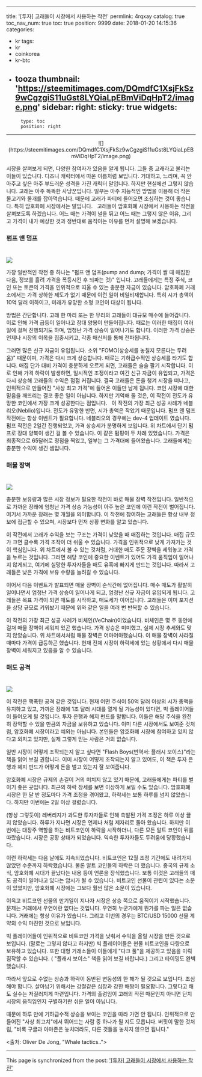 
---
title: '[투자]  고래들이 시장에서 사용하는 작전'
permlink: 4rqxay
catalog: true
toc_nav_num: true
toc: true
position: 9999
date: 2018-01-20 14:15:36
categories:
- kr
tags:
- kr
- coinkorea
- kr-btc
- tooza
thumbnail: 'https://steemitimages.com/DQmdfC1XsjFkSz9wCgzgiS11uGst8LYQiaLpEBmViDqHpT2/image.png'
sidebar:
    right:
        sticky: true
widgets:
    -
        type: toc
        position: right
---


<center>
![](https://steemitimages.com/DQmdfC1XsjFkSz9wCgzgiS11uGst8LYQiaLpEBmViDqHpT2/image.png)
</center>

시장을 살펴보게 되면, 다양한 참여자가 있음을 알게 됩니다.   그들 중 고래라고 불리는 이들이 있습니다.  디즈니 캐릭터에서 따온 이름처럼 보입니다.  거대하고, 느리며, 꼭 안아주고 싶은 아주 부드러운 성격을 가진 캐릭터 말입니다.   하지만 현실에선 그렇지 않습니다.   고래는 아주 똑똑한 사냥꾼입니다.  일부는 아주 지능적인 방법을 이용해 더 작은 물고기와 물개를 잡아먹습니다.  때문에 고래가 파티에 들어오면 조심하는 것이 좋습니다.  특히 암호화폐 시장에서는 말입니다. 
 
고래들이 암호화폐 시장에서 사용하는 작전을 살펴보도록 하겠습니다.  어느 때는 가격이 널을 뛰고 어느 때는 그렇지 않은 이유, 그리고 가격이 내가 예상한 것과 정반대로 움직이는 이유를 먼저 설명해 보겠습니다. 

### 펌프 앤 덤프
#
![](https://steemitimages.com/DQmW2aDJvLdw8askdUxCUsZr3tzYSHsVStQ5Q85FyztkR3H/image.png)

가장 일반적인 작전 중 하나는 "펌프 앤 덤프(pump and dump; 가격이 쌀 때 매집한 다음, 정보를 흘려 가격을 폭등시킨 후 되파는 것)" 입니다.  고래들에게는 특정 주식, 코인 또는 토큰의 가격을 인위적으로 띠울 수 있는 충분한 자금이 있습니다.  암호화폐 거래소에서는 가격 상하한 제도가 없기 때문에 이런 일이 비일비재합니다.  특히 시가 총액이 10억 달러 이하이고, 미래가 유망한 소형 코인이 대상이 됩니다. 

방법은 간단합니다.  고래 한 마리 또는 한 무리의 고래들이 대규모 매수에 들어갑니다.  이로 인해 가격 급등이 일어나고 장대 양봉이 만들어집니다.   때로는 이러한 매집이 여러 일에 걸쳐 진행되기도 하며, 엄청난 가격 상승이 일어나기도 합니다.  이러한 가격 상승은 언제나 시장의 이목을 집중시키고, 각종 매신저를 통해 전파됩니다. 

그러면 많은 신규 자금이 유입됩니다.  소위 "FOMO(상승세를 놓칠지 모른다는 두려움)" 때문이며, 가격은 다시 크게 상승합니다.  때로는 기하급수적인 상승세를 타기도 합니다.  매집 단가 대비 가격이 충분하게 오르게 되면, 고래들은 슬슬 팔기 시작합니다.  이로 인해 가격 하락이 발생하면, 일시적인 조정이라고 여긴 신규 자금이 유입되고, 가격은 다시 상승해 고래들의 수익은 점점 커집니다.  결국 고래들은 돈을 챙겨 시장을 떠나고, 인위적으로 만들어진 "사상 최고 가격"에 들어온 이들만 남게 됩니다.   코인 시장에 대한 믿음을 깨뜨리는 결코 좋은 일이 아닙니다.    하지만 기억해 둘 것은, 이 작전이  전도가 유망한 코인에서 가장 크게 성공한다는 점입니다. 
 
이 작전의 가장 최근 성공 사례가 네블리오(Neblio)입니다.  전도가 유망한 반면, 시가 총액은 작았기 때문입니다.  펌프 앤 덤프 작전에는 항상 이벤트가 필요합니다.  네블리오의 경우에는  dev-4 업데이트 였습니다.  펌프 작전은 2일간 진행되었고, 가격 상승세가 분명하게 보입니다.  위 차트에서 단기 펌프로 장대 양복이 생긴 걸 볼 수 있습니다.  이 같은 펌핑이 두 차례 있었습니다.  가격은 최종적으로 65달러로 정점을 찍었고, 일부는 그 가격대에 들어왔습니다.  고래들에게는 충분한 수익이 생긴 셈입니다. 


### 매물 장벽
#
![](https://steemitimages.com/DQmW5Q4gRr5ZmbdJbuWo24zqGUhhpKS9cQ82ug8JBB8DQ9y/image.png)

충분한 보유량과 많은 시장 정보가 필요한 작전이 바로 매물 장벽 작전입니다.  일반적으로 가까운 장래에 엄청난 가격 상승 가능성이 아주 높은 코인에 이런 작전이 벌어집니다.  여기서 가까운 장래는 몇 개월을 의미합니다.  이 작전에 참여하는 고래들은 항상 내부 정보에 접근할 수 있으며, 시장보다 먼저 상황 변화를 알고 있습니다.
 
이 작전에서 고래가 수익을 보는 구조는 가격이 낮았을 때 매집하는 것입니다.  매집 규모가 크면 클수록 가격 조작이 더 쉬울 수 있습니다.  가격을 인위적으로 낮게 가져가는 것이 핵심입니다. 위 차트에서 볼 수 있는 것처럼, 거대한 매도 주문 장벽을 세워놓고 가격을 누르는 것입니다.  그러면 해당 코인에 중요한 이벤트가 있어도 가격 움직임이 일어나지 않게되고, 여기에 실망한 투자자들을 매도 유혹에 빠지게 만드는 것입니다.  따라서 고래들은 낮은 가격에 보유 수량을 늘려갈 수 있습니다.

이어서 다음 이벤트가 발표되면 매물 장벽이 순식간에 없어집니다.  매수 매도가 활발히 일어나면서 엄청난 가격 상승이 일어나게 되고, 엄청난 신규 자금이 유입되게 됩니다.  고래들은 목표 가격이 되면 매도를 시작하고, 매도세가 이어집니다. 고래들은 이미 포지션을 상당 규모로 키워놨기 때문에 위와 같은 일을 여러 번 반복할 수 있습니다. 

이 작전의 가장 최근 성공 사례가 비체인(VeChain)이었습니다.  비체인은 몇 주 동안에 걸쳐 매물 장벽이 세워져 있곤 했습니다.  가격 상승은 미미했고, 실제 시장 추세와도 맞지 않았습니다.  위 차트에서처럼 매물 장벽은 어마어마했습니다.  이 매물 장벽이 사라질 때마다 가격이 급등하곤 했습니다. 현재 전체 시장이 하락세에 있는 상황에서 다시 매물 장벽이 세워지고 있음을 알 수 있습니다.

### 매도 공격
#
![](https://steemitimages.com/DQmWtVdemc93ZYa1PUTQU2rdsSR5obJU4SmwoeUToCqPsjG/image.png)

이 작전은 핵폭탄 공격 같은 것입니다.  현재 어떤 주식이 50억 달러 이상의 시가 총액을 유지하고 있고, 가까운 장래에 1조 달러 시대를 열게 될 가능성이 있다면, 빅 플레이어들이 들어오게 될 것입니다.  투자 은행과 헤지 펀드를 말합니다.  이들은 해당 주식을 완전히 장악할 수 있을 만큼의 자금을 보유하고 있습니다.   이미 다른 시장에서도  보여준 것처럼, 암호화폐 시장이라고 예외는 아닙니다.  본인들은 암호화폐 시장에 참여하고 있지 않다고 외치고 있지만, 실제 그렇게 믿는 사람은 거의 없습니다. 

일반 시장이 어떻게 조작되는지 알고 싶다면 "Flash Boys(번역서: 플래시 보이스)"라는 책을 읽어 보길 권합니다.  이미 시장이 어떻게 조작되는지 알고 있어도, 이 책은 투자 은행과 헤지 펀드가 어떻게 돈을 벌고 있는지 잘 보여줍니다.

암호화폐 시장은 규제의 손길이 거의 미치지 않고 있기 때문에, 고래들에게는 파티를 벌이기 좋은 곳입니다.  최근의 하락 장세를 보면 이상하게 보일 수도 있습니다.  암호화폐 시장은 한 달 반 정도마다 가격 조정을 겪어왔고, 하락세는 보통 하루를 넘지 않았습니다.  하지만 이번에는 2일 이상 걸렸습니다.  

(항상 그렇듯이) 레버리지가 과도한 투자자들로 인해 촉발된 가격 조정은 하루 이상 끌지 않았습니다.  하루가 지나면 시장은 언제나 처럼 제자리로 돌아 왔습니다.  하지만 이 번에는 대장주 역할을 하는 비트코인이 하락을 시작하더니, 다른 모든 알트 코인이  뒤를 따랐습니다.   시장은  공황 상태가 되었습니다.  익숙한 투자자들도 두려움에 당황했습니다. 

이런 하락세는 다음 날에도 지속되었습니다.  비트코인은 12월 조정 기간에도 내려가지 않았던 수준까지 하락했습니다.  물론 알트 코인들의 하락은 더 했습니다.  중국의 규제 소식, 암호화폐 시대가 끝났다는 내용 등이 언론을 장식했습니다.  보통 이것은 고래들의 매도 공격이 일어나고 있다는 암시가 될 수 있습니다.   비트코인 선물이 관련이 있다는 소문이 있었지만, 암호화폐 시장에는 그보다 훨씬 많은 소문이 있습니다.

이윽고 비트코인 선물의 만기일이 지나자 시장은 상승 쪽으로 움직이기 시작했습니다.  문제는 거래에서 우연이란 없다는 것입니다.  우연히 누군가에게 뭔가를 파는 일은 없습니다.  거래에는 항상 이유가 있습니다.  그리고 이번의 경우는 BTC/USD 15000 선물 계약의 수익 마진인 것으로 보입니다.

빅 플레이어들이 인위적으로 비트코인 가격을 낮춰서 수익을 올릴 시장을 만든 것으로 보입니다.  (말로는 그렇지 않다고 하지만) 빅 플레이어들은 현물 비트코인을 다량으로 보유하고 있습니다.   또한 대형 거래소들이 이들에게 "다크 풀"을 제공하고 있음을 미뤄 짐작할 수 있습니다. ( "플래시 보이스" 책을 읽어 보길 바랍니다.)  그리고 타이밍도 완벽했습니다.  

따라서 앞으로 수없는 상승과 하락이 동반된 변동성의 한 해가 될 것으로 보입니다.  조심해야 합니다.  살아남기 위해서는 강철같은 심장과 강한 배짱이 필요합니다.  그렇다고 해도 실수는 저질러지게 마련입니다.  가격의 출렁임이 고래의 작전 때문인지 아니면 단지 시장의 움직임인지 구별하기란 쉬운 일이 아닙니다. 

때문에 하루 만에 기하급수적 상승을 보이는 코인을 따라 가면 안 됩니다.  인위적으로 만들어진 "사상 최고치"에서 뛰어드는 사람 중 하나가 될 지도 모릅니다.  버핏이 말한 것처럼, "비록 구글과 아마존은 놓치더라도, 다른 것들을 놓치지 않으면 됩니다."

<출처: Oliver De Jong, "Whale tactics..">

- - -

This page is synchronized from the post: ['[투자]  고래들이 시장에서 사용하는 작전'](https://steemit.com/@pius.pius/4rqxay)
